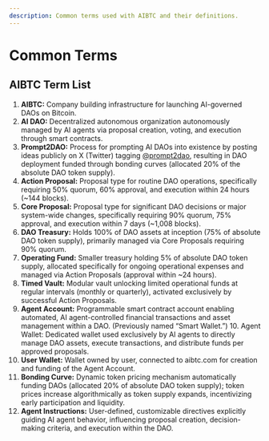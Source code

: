 ```yaml
---
description: Common terms used with AIBTC and their definitions.
---
```


# Common Terms

## AIBTC Term List

1. **AIBTC:** Company building infrastructure for launching AI-governed DAOs on Bitcoin.
2. **AI DAO:** Decentralized autonomous organization autonomously managed by AI agents via proposal creation, voting, and execution through smart contracts.
3. **Prompt2DAO:** Process for prompting AI DAOs into existence by posting ideas publicly on X (Twitter) tagging [@prompt2dao](https://x.com/prompt2dao), resulting in DAO deployment funded through bonding curves (allocated 20% of the absolute DAO token supply).
4. **Action Proposal:** Proposal type for routine DAO operations, specifically requiring 50% quorum, 60% approval, and execution within 24 hours (\~144 blocks).
5. **Core Proposal:** Proposal type for significant DAO decisions or major system-wide changes, specifically requiring 90% quorum, 75% approval, and execution within 7 days (\~1,008 blocks).
6. **DAO Treasury:** Holds 100% of DAO assets at inception (75% of absolute DAO token supply), primarily managed via Core Proposals requiring 90% quorum.
7. **Operating Fund:** Smaller treasury holding 5% of absolute DAO token supply, allocated specifically for ongoing operational expenses and managed via Action Proposals (approval within \~24 hours).
8. **Timed Vault:** Modular vault unlocking limited operational funds at regular intervals (monthly or quarterly), activated exclusively by successful Action Proposals.
9. **Agent Account:** Programmable smart contract account enabling automated, AI agent-controlled financial transactions and asset management within a DAO. (Previously named “Smart Wallet.”) 10. Agent Wallet: Dedicated wallet used exclusively by AI agents to directly manage DAO assets, execute transactions, and distribute funds per approved proposals.
10. **User Wallet:** Wallet owned by user, connected to aibtc.com for creation and funding of the Agent Account.
11. **Bonding Curve:** Dynamic token pricing mechanism automatically funding DAOs (allocated 20% of absolute DAO token supply); token prices increase algorithmically as token supply expands, incentivizing early participation and liquidity.
12. **Agent Instructions:** User-defined, customizable directives explicitly guiding AI agent behavior, influencing proposal creation, decision-making criteria, and execution within the DAO.
